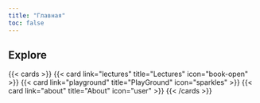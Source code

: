 ```yaml
---
title: "Главная"
toc: false
---
```



## Explore

{{< cards >}}
  {{< card link="lectures" title="Lectures" icon="book-open" >}}
  {{< card link="playground" title="PlayGround" icon="sparkles" >}}
  {{< card link="about" title="About" icon="user" >}}
{{< /cards >}}
